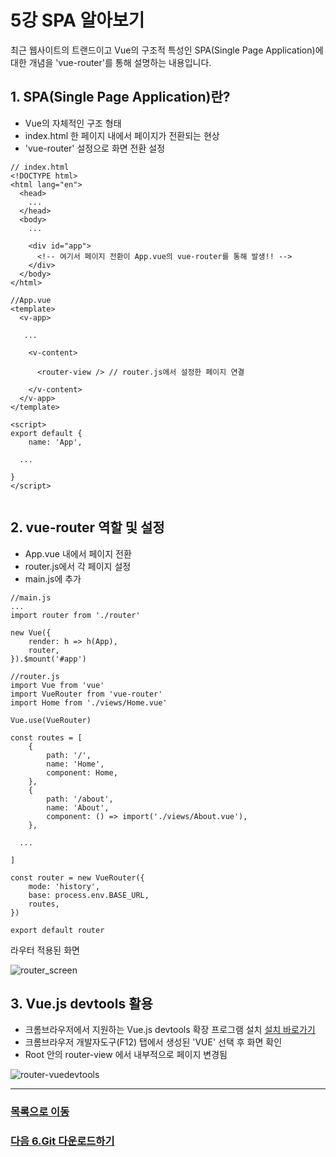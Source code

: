 # 5강 SPA 알아보기
최근 웹사이트의 트랜드이고 Vue의 구조적 특성인 SPA(Single Page Application)에 대한 개념을 'vue-router'를 통해 설명하는 내용입니다.

## 1. SPA(Single Page Application)란?
* Vue의 자체적인 구조 형태
* index.html 한 페이지 내에서 페이지가 전환되는 현상
* 'vue-router' 설정으로 화면 전환 설정

```
// index.html
<!DOCTYPE html>
<html lang="en">
  <head>
    ...
  </head>
  <body>
    ...
    
    <div id="app">
      <!-- 여기서 페이지 전환이 App.vue의 vue-router를 통해 발생!! -->
    </div>
  </body>
</html>

//App.vue
<template>
  <v-app>
   
   ...
   
    <v-content>
    
      <router-view /> // router.js에서 설정한 페이지 연결
      
    </v-content>
  </v-app>
</template>

<script>
export default {
	name: 'App',
  
  ...
  
}
</script>


```

## 2. vue-router 역할 및 설정
* App.vue 내에서 페이지 전환
* router.js에서 각 페이지 설정
* main.js에 추가

```
//main.js
...
import router from './router'

new Vue({
	render: h => h(App),
	router,
}).$mount('#app')

//router.js
import Vue from 'vue'
import VueRouter from 'vue-router'
import Home from './views/Home.vue'

Vue.use(VueRouter)

const routes = [
	{
		path: '/',
		name: 'Home',
		component: Home,
	},
	{
		path: '/about',
		name: 'About',
		component: () => import('./views/About.vue'),
	},
  
  ...
  
]

const router = new VueRouter({
	mode: 'history',
	base: process.env.BASE_URL,
	routes,
})

export default router

```

라우터 적용된 화면

![router_screen](https://user-images.githubusercontent.com/13953651/141221203-0e21d344-521c-4393-a9e5-fdc8eb092fc2.gif)


## 3. Vue.js devtools 활용
* 크롬브라우저에서 지원하는 Vue.js devtools 확장 프로그램 설치 [설치 바로가기](https://chrome.google.com/webstore/detail/vuejs-devtools/nhdogjmejiglipccpnnnanhbledajbpd?utm_source=chrome-ntp-icon)
* 크롬브라우저 개발자도구(F12) 탭에서 생성된 'VUE' 선택 후 화면 확인
* Root 안의 router-view 에서 내부적으로 페이지 변경됨

![router-vuedevtools](https://user-images.githubusercontent.com/13953651/141222488-3833cc64-8936-4dd2-8d77-a84607958a4f.gif)


*****
### [목록으로 이동](README.md)
### [다음 6.Git 다운로드하기](document_06.md)
